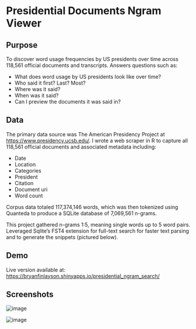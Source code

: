 # Presidential Documents Ngram Viewer

## Purpose
To discover word usage frequencies by US presidents over time across 118,561 official documents and transcripts. Answers questions such as:
- What does word usage by US presidents look like over time?
- Who said it first? Last? Most?
- Where was it said?
- When was it said?
- Can I preview the documents it was said in?

## Data
The primary data source was The American Presidency Project at https://www.presidency.ucsb.edu/. I wrote a web scraper in R to capture all 118,561 official documents and associated metadata including:
- Date
- Location
- Categories
- President
- Citation
- Document uri
- Word count

Corpus data totaled 117,374,146 words, which was then tokenized using Quanteda to produce a SQLite database of 7,069,561 n-grams.

This project gathered n-grams 1:5, meaning single words up to 5 word pairs. Leveraged Sqlite’s FST4 extension for full-text search for faster text parsing and to generate the snippets (pictured below).

## Demo
Live version available at: https://bryanfinlayson.shinyapps.io/presidential_ngram_search/

## Screenshots

![image](https://user-images.githubusercontent.com/7499749/150654490-c1277962-9825-4f0d-8a6c-3d3d03795550.png)

![image](https://user-images.githubusercontent.com/7499749/150654561-2fa07297-d026-4e99-8ad6-0276884bd4fc.png)
